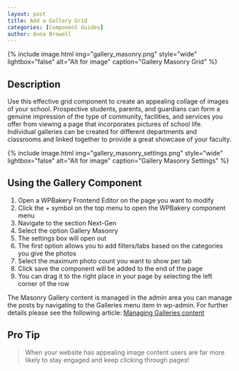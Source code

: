 ```yaml
---
layout: post
title: Add a Gallery Grid
categories: [Component Guides]
author: Anna Browell
---
```

{% include image.html img="gallery_masonry.png" style="wide" lightbox="false" alt="Alt for image" caption="Gallery Masonry Grid" %}


## Description

Use this effective grid component to create an appealing collage of images of your school. Prospective students, parents, and guardians can form a genuine impression of the type of community, facilities, and services you offer from viewing a page that incorporates pictures of school life. Individual galleries can be created for different departments and classrooms and linked together to provide a great showcase of your faculty.

{% include image.html img="gallery_masonry_settings.png" style="wide" lightbox="false" alt="Alt for image" caption="Gallery Masonry Settings" %}


## Using the Gallery Component


1. Open a WPBakery Frontend Editor on the page you want to modify
2. Click the + symbol on the top menu to open the WPBakery component menu
3. Navigate to the section Next-Gen
4. Select the option Gallery Masonry
5. The settings box will open out
6. The first option allows you to add filters/tabs based on the categories you give the photos
7. Select the maximum photo count you want to show per tab
9. Click save the component will be added to the end of the page
10. You can drag it to the right place in your page by selecting the left corner of the row

The Masonry Gallery content is managed in the admin area you can manage the posts by navigating to the Galleries menu item in wp-admin. For further details please see the following article:
[Managing Galleries content](/Shutta-Cognita-NextGen/CPT-Galleries/)

## Pro Tip
> When your website has appealing image content users are far more likely to stay engaged and keep clicking through pages!


